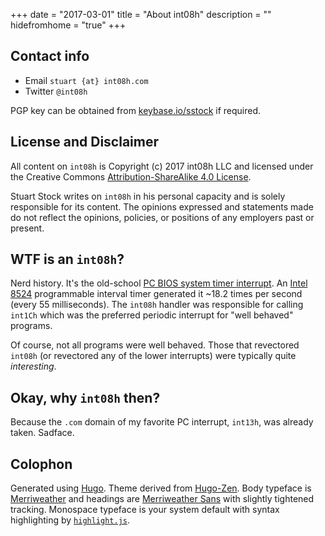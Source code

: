 +++
date = "2017-03-01"
title = "About int08h"
description = ""
hidefromhome = "true"
+++

## Contact info

* Email `stuart {at} int08h.com`
* Twitter `@int08h`

PGP key can be obtained from [keybase.io/sstock](https://keybase.io/sstock) if required.


## License and Disclaimer

All content on `int08h` is Copyright (c) 2017 int08h LLC and licensed under the Creative Commons 
[Attribution-ShareAlike 4.0 License](https://creativecommons.org/licenses/by-sa/4.0/legalcode). 


Stuart Stock writes on `int08h` in his personal capacity and is solely responsible for its content. 
The opinions expressed and statements made do not reflect the opinions, policies, or positions of any 
employers past or present. 

## WTF is an `int08h`?

Nerd history. It's the old-school [PC BIOS system timer interrupt](http://www.delorie.com/djgpp/doc/rbinter/id/48/0.html). 
An [Intel 8524](http://wiki.osdev.org/Programmable_Interval_Timer) programmable interval timer generated it ~18.2 times 
per second (every 55 milliseconds). The `int08h` handler was responsible for calling `int1Ch` which was the preferred 
periodic interrupt for "well behaved" programs. 

Of course, not all programs were well behaved. Those that revectored `int08h` (or revectored any of the lower interrupts) 
were typically quite *interesting*.


## Okay, why `int08h` then?

Because the `.com` domain of my favorite PC interrupt, `int13h`, was already taken. Sadface.

## Colophon

Generated using [Hugo](https://gohugo.io/). Theme derived from [Hugo-Zen](https://github.com/rakuishi/hugo-zen).
Body typeface is [Merriweather](https://fonts.google.com/specimen/Merriweather) and headings are 
[Merriweather Sans](https://fonts.google.com/specimen/Merriweather+Sans) with slightly tightened tracking. Monospace
typeface is your system default with syntax highlighting by [`highlight.js`](https://highlightjs.org/).
